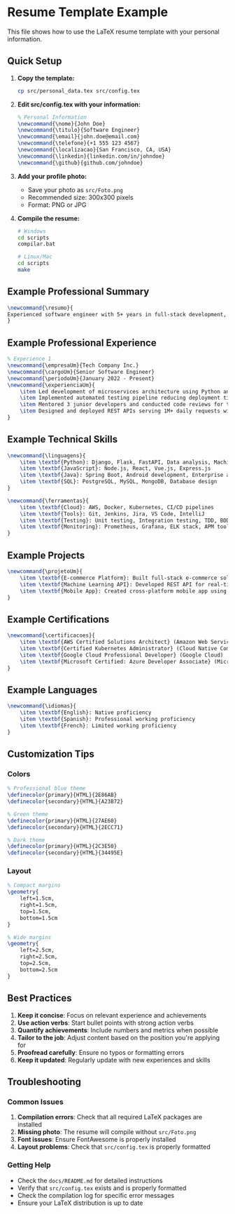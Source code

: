 # Resume Template Example

This file shows how to use the LaTeX resume template with your personal information.

## Quick Setup

1. **Copy the template:**
   ```bash
   cp src/personal_data.tex src/config.tex
   ```

2. **Edit src/config.tex with your information:**
   ```latex
   % Personal Information
   \newcommand{\nome}{John Doe}
   \newcommand{\titulo}{Software Engineer}
   \newcommand{\email}{john.doe@email.com}
   \newcommand{\telefone}{+1 555 123 4567}
   \newcommand{\localizacao}{San Francisco, CA, USA}
   \newcommand{\linkedin}{linkedin.com/in/johndoe}
   \newcommand{\github}{github.com/johndoe}
   ```

3. **Add your profile photo:**
   - Save your photo as `src/Foto.png`
   - Recommended size: 300x300 pixels
   - Format: PNG or JPG

4. **Compile the resume:**
   ```bash
   # Windows
   cd scripts
   compilar.bat
   
   # Linux/Mac
   cd scripts
   make
   ```

## Example Professional Summary

```latex
\newcommand{\resumo}{
Experienced software engineer with 5+ years in full-stack development, specializing in Python, JavaScript, and cloud technologies. Led development of microservices architecture serving 1M+ users, resulting in 40% performance improvement. Passionate about clean code, automated testing, and scalable solutions.
}
```

## Example Professional Experience

```latex
% Experience 1
\newcommand{\empresaUm}{Tech Company Inc.}
\newcommand{\cargoUm}{Senior Software Engineer}
\newcommand{\periodoUm}{January 2022 - Present}
\newcommand{\experienciaUm}{
    \item Led development of microservices architecture using Python and Docker, improving system performance by 40%
    \item Implemented automated testing pipeline reducing deployment time from 2 hours to 15 minutes
    \item Mentored 3 junior developers and conducted code reviews for team of 8 engineers
    \item Designed and deployed REST APIs serving 1M+ daily requests with 99.9% uptime
}
```

## Example Technical Skills

```latex
\newcommand{\linguagens}{
    \item \textbf{Python}: Django, Flask, FastAPI, Data analysis, Machine Learning
    \item \textbf{JavaScript}: Node.js, React, Vue.js, Express.js
    \item \textbf{Java}: Spring Boot, Android development, Enterprise applications
    \item \textbf{SQL}: PostgreSQL, MySQL, MongoDB, Database design
}

\newcommand{\ferramentas}{
    \item \textbf{Cloud}: AWS, Docker, Kubernetes, CI/CD pipelines
    \item \textbf{Tools}: Git, Jenkins, Jira, VS Code, IntelliJ
    \item \textbf{Testing}: Unit testing, Integration testing, TDD, BDD
    \item \textbf{Monitoring}: Prometheus, Grafana, ELK stack, APM tools
}
```

## Example Projects

```latex
\newcommand{\projetoUm}{
    \item \textbf{E-commerce Platform}: Built full-stack e-commerce solution using React, Node.js, and PostgreSQL
    \item \textbf{Machine Learning API}: Developed REST API for real-time image classification using TensorFlow
    \item \textbf{Mobile App}: Created cross-platform mobile app using React Native with 50K+ downloads
}
```

## Example Certifications

```latex
\newcommand{\certificacoes}{
    \item \textbf{AWS Certified Solutions Architect} (Amazon Web Services)
    \item \textbf{Certified Kubernetes Administrator} (Cloud Native Computing Foundation)
    \item \textbf{Google Cloud Professional Developer} (Google Cloud)
    \item \textbf{Microsoft Certified: Azure Developer Associate} (Microsoft)
}
```

## Example Languages

```latex
\newcommand{\idiomas}{
    \item \textbf{English}: Native proficiency
    \item \textbf{Spanish}: Professional working proficiency
    \item \textbf{French}: Limited working proficiency
}
```

## Customization Tips

### Colors
```latex
% Professional blue theme
\definecolor{primary}{HTML}{2E86AB}
\definecolor{secondary}{HTML}{A23B72}

% Green theme
\definecolor{primary}{HTML}{27AE60}
\definecolor{secondary}{HTML}{2ECC71}

% Dark theme
\definecolor{primary}{HTML}{2C3E50}
\definecolor{secondary}{HTML}{34495E}
```

### Layout
```latex
% Compact margins
\geometry{
    left=1.5cm,
    right=1.5cm,
    top=1.5cm,
    bottom=1.5cm
}

% Wide margins
\geometry{
    left=2.5cm,
    right=2.5cm,
    top=2.5cm,
    bottom=2.5cm
}
```

## Best Practices

1. **Keep it concise**: Focus on relevant experience and achievements
2. **Use action verbs**: Start bullet points with strong action verbs
3. **Quantify achievements**: Include numbers and metrics when possible
4. **Tailor to the job**: Adjust content based on the position you're applying for
5. **Proofread carefully**: Ensure no typos or formatting errors
6. **Keep it updated**: Regularly update with new experiences and skills

## Troubleshooting

### Common Issues

1. **Compilation errors**: Check that all required LaTeX packages are installed
2. **Missing photo**: The resume will compile without `src/Foto.png`
3. **Font issues**: Ensure FontAwesome is properly installed
4. **Layout problems**: Check that `src/config.tex` is properly formatted

### Getting Help

- Check the `docs/README.md` for detailed instructions
- Verify that `src/config.tex` exists and is properly formatted
- Check the compilation log for specific error messages
- Ensure your LaTeX distribution is up to date 